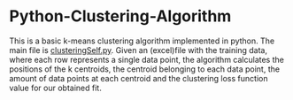 # Python-Clustering-Algorithm
This is a basic k-means clustering algorithm implemented in python. The main file is [clusteringSelf.py](https://github.com/gmoharram/Python-Clustering-Algorithm/blob/main/clusteringSelf.py). Given an (excel)file with the training data, where each row represents a single data point, the algorithm calculates the positions of the k centroids, the centroid belonging to each data point, the amount of data points at each centroid and the clustering loss function value for our obtained fit. 
